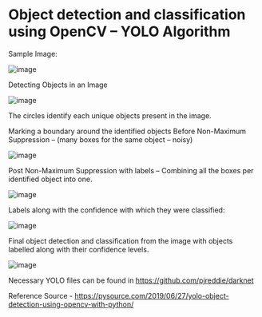# Object detection and classification using OpenCV – YOLO Algorithm

Sample Image:
 
![image](https://user-images.githubusercontent.com/53090670/126554507-7932b5e0-b127-46a2-9f0a-57afbe00805f.png)

Detecting Objects in an Image

 ![image](https://user-images.githubusercontent.com/53090670/126554529-237bcb34-f1eb-44f6-9a63-5a7ece7380b8.png)

The circles identify each unique objects present in the image.

Marking a boundary around the identified objects
Before Non-Maximum Suppression – (many boxes for the same object – noisy) 

![image](https://user-images.githubusercontent.com/53090670/126554578-7943d7a5-76cf-415f-8d2d-9f4c112c49a5.png)

Post Non-Maximum Suppression with labels – Combining all the boxes per identified object into one.

 ![image](https://user-images.githubusercontent.com/53090670/126554600-3d5cd1ea-c890-4980-aac6-8f1e45d7257b.png)

Labels along with the confidence with which they were classified:
 
![image](https://user-images.githubusercontent.com/53090670/126554685-4123f0e5-d8b1-44ac-ba55-5c711c637824.png)

Final object detection and classification from the image with objects labelled along with their confidence levels.

![image](https://user-images.githubusercontent.com/53090670/126554719-f45d94b5-59f1-46d4-a100-e4094d13b195.png)


Necessary YOLO files can be found in https://github.com/pjreddie/darknet

Reference Source - https://pysource.com/2019/06/27/yolo-object-detection-using-opencv-with-python/

